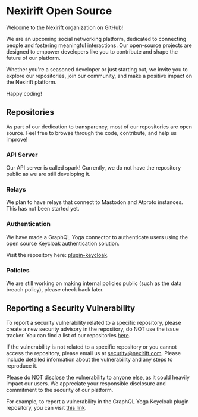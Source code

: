 # Nexirift Open Source
Welcome to the Nexirift organization on GitHub!

We are an upcoming social networking platform, dedicated to connecting people and fostering meaningful interactions. Our open-source projects are designed to empower developers like you to contribute and shape the future of our platform.

Whether you're a seasoned developer or just starting out, we invite you to explore our repositories, join our community, and make a positive impact on the Nexirift platform.

Happy coding!

## Repositories
As part of our dedication to transparency, most of our repositories are open source. Feel free to browse through the code, contribute, and help us improve!

### API Server
Our API server is called spark! Currently, we do not have the repository public as we are still developing it.

### Relays
We plan to have relays that connect to Mastodon and Atproto instances. This has not been started yet.

### Authentication
We have made a GraphQL Yoga connector to authenticate users using the open source Keycloak authentication solution.

Visit the repository here: [plugin-keycloak](https://github.com/Nexirift/plugin-keycloak).

### Policies
We are still working on making internal policies public (such as the data breach policy), please check back later.

## Reporting a Security Vulnerability
To report a security vulnerability related to a specific repository, please create a new security advisory in the repository, do NOT use the issue tracker. You can find a list of our repositories [here](https://github.com/orgs/Nexirift/repositories).

If the vulnerability is not related to a specific repository or you cannot access the repository, please email us at [security@nexirift.com](security@nexirift.com). Please include detailed information about the vulnerability and any steps to reproduce it.

Please do NOT disclose the vulnerability to anyone else, as it could heavily impact our users. We appreciate your responsible disclosure and commitment to the security of our platform.

For example, to report a vulnerability in the GraphQL Yoga Keycloak plugin repository, you can visit [this link](https://github.com/Nexirift/plugin-keycloak/security/advisories/new).
